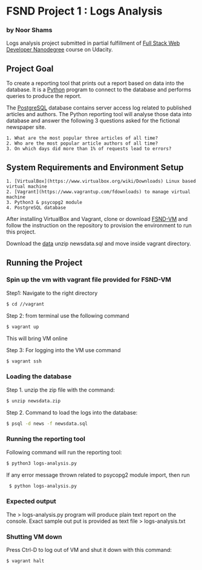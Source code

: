 # FSND Project 1 : Logs Analysis

### by Noor Shams

Logs analysis project submitted in partial fulfillment of [Full Stack Web Developer Nanodegree](https://eu.udacity.com/course/full-stack-web-developer-nanodegree--nd004) course on Udacity.

## Project Goal
To create a reporting tool that prints out a report based on data into the database. It is a [Python](https://www.python.org) program to connect to the database and performs queries to produce the report.

The [PostgreSQL](https://www.postgresql.org) database contains server access log related to published articles and authors. The Python reporting tool will analyse those data into database and answer the following 3 questions asked for the fictional newspaper site.

	1. What are the most popular three articles of all time? 
	2. Who are the most popular article authors of all time?
	3. On which days did more than 1% of requests lead to errors?

## System Requirements and Environment Setup

	1. [VirtualBox](https://www.virtualbox.org/wiki/Downloads) Linux based virtual machine 
	2. [Vagrant](https://www.vagrantup.com/fdownloads) to manage virtual machine
	3. Python3 & psycopg2 module
	4. PostgreSQL database
	
After installing VirtualBox and Vagrant, clone or download [FSND-VM](https://github.com/udacity/fullstack-nanodegree-vm.git) and follow the instruction on the repository to provision the environment to run this project. 	

Download the [data](https://d17h27t6h515a5.cloudfront.net/topher/2016/August/57b5f748_newsdata/newsdata.zip) unzip newsdata.sql and move inside vagrant directory.

## Running the Project

### Spin up the vm with vagrant file provided for FSND-VM
Step1:  Navigate to the right directory
```bash
$ cd //vagrant
```
Step 2: from terminal use the following command 
```bash
$ vagrant up
```
This will bring VM online

Step 3: 
For logging into the VM use command
```bash
$ vagrant ssh
```
### Loading the database
Step 1. unzip the zip file with the command:
```bash
$ unzip newsdata.zip
```
Step 2. Command to load the logs into the database:
```bash
$ psql -d news -f newsdata.sql
```
### Running the reporting tool
Following command will run the reporting tool:
```bash
$ python3 logs-analysis.py
```
If any error message thrown related to psycopg2 module import, then run
```bash
 $ python logs-analysis.py
 ```
### Expected output
The > logs-analysis.py program will produce plain text report on the console. Exact sample out put is provided as text file > logs-analysis.txt
### Shutting VM down
Press Ctrl-D to log out of VM and shut it down with this command:
```bash
$ vagrant halt
```
